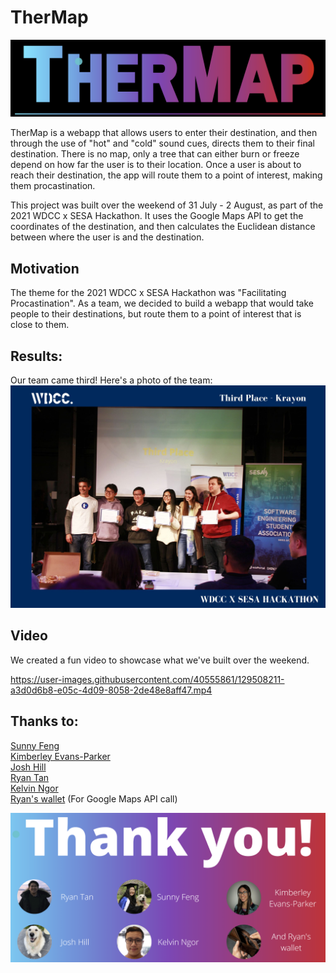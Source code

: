 # TherMap
![TherMap](./thermapFront.PNG)  

TherMap is a webapp that allows users to enter their destination, and then through the use of "hot" and "cold" sound cues, directs them to their final destination. There is no map, only a tree that can either burn or freeze depend on how far the user is to their location. Once a user is about to reach their destination, the app will route them to a point of interest, making them procastination. 

This project was built over the weekend of 31 July - 2 August, as part of the 2021 WDCC x SESA Hackathon. It uses the Google Maps API to get the coordinates of the destination, and then calculates the Euclidean distance between where the user is and the destination. 

## Motivation

The theme for the 2021 WDCC x SESA Hackathon was "Facilitating Procastination". As a team, we decided to build a webapp that would take people to their destinations, but route them to a point of interest that is close to them. 

## Results:
Our team came third! Here's a photo of the team:  
![Third Place Photo](./ThirdPlace.jpg)  

## Video
We created a fun video to showcase what we've built over the weekend.

https://user-images.githubusercontent.com/40555861/129508211-a3d0d6b8-e05c-4d09-8058-2de48e8aff47.mp4



## Thanks to:
[Sunny Feng](https://www.linkedin.com/in/sunnyfeng617/)  
[Kimberley Evans-Parker](https://www.linkedin.com/in/kimberley-evans-parker/)  
[Josh Hill](https://www.linkedin.com/in/josh-hill-b655131a1/)  
[Ryan Tan](https://www.linkedin.com/in/rtan18/)  
[Kelvin Ngor](https://www.linkedin.com/in/kelvin-ngor-513619160/)  
[Ryan's wallet](https://www.google.com/search?q=empty+wallet&sxsrf=ALeKk00kHcVhVZuQ-zb2cPu9wAe7hUR-2Q:1629086428950&source=lnms&tbm=isch&sa=X&ved=2ahUKEwiClp_v07TyAhXzzDgGHYFkBggQ_AUoAXoECAEQAw&biw=1536&bih=753&dpr=2.5#imgrc=KklJy2VLumW9rM) (For Google Maps API call)

![TherMap](./ThankYou.PNG) 